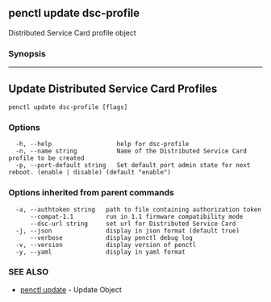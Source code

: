 ## penctl update dsc-profile

Distributed Service Card profile object

### Synopsis



----------------------------
 Update Distributed Service Card Profiles 
----------------------------


```
penctl update dsc-profile [flags]
```

### Options

```
  -h, --help                  help for dsc-profile
  -n, --name string           Name of the Distributed Service Card profile to be created
  -p, --port-default string   Set default port admin state for next reboot. (enable | disable) (default "enable")
```

### Options inherited from parent commands

```
  -a, --authtoken string   path to file containing authorization token
      --compat-1.1         run in 1.1 firmware compatibility mode
      --dsc-url string     set url for Distributed Service Card
  -j, --json               display in json format (default true)
      --verbose            display penctl debug log
  -v, --version            display version of penctl
  -y, --yaml               display in yaml format
```

### SEE ALSO
* [penctl update](penctl_update.md)	 - Update Object

